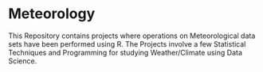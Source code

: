 # Meteorology
This Repository contains projects where operations on Meteorological data sets have been performed using R. The Projects involve a few Statistical Techniques and Programming for studying Weather/Climate using Data Science.
